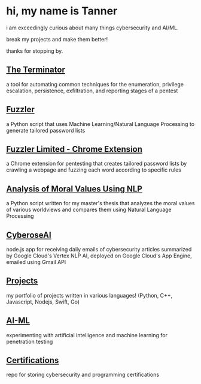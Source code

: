 # hi, my name is Tanner

i am exceedingly curious about many things cybersecurity and AI/ML.

break my projects and make them better!

thanks for stopping by.

## [The Terminator](https://github.com/suffs811/the-terminator)
a tool for automating common techniques for the enumeration, privilege escalation, persistence, exfiltration, and reporting stages of a pentest

## [Fuzzler](https://github.com/suffs811/fuzzler)
a Python script that uses Machine Learning/Natural Language Processing to generate tailored password lists

## [Fuzzler Limited - Chrome Extension](https://github.com/suffs811/fuzzler-ext)
a Chrome extension for pentesting that creates tailored password lists by crawling a webpage and fuzzing each word according to specific rules

## [Analysis of Moral Values Using NLP](https://github.com/suffs811/pluralism-thesis)
a Python script written for my master's thesis that analyzes the moral values of various worldviews and compares them using Natural Language Processing

## [CyberoseAI](https://github.com/suffs811/cyberose)
node.js app for receiving daily emails of cybersecurity articles summarized by Google Cloud's Vertex NLP AI, deployed on Google Cloud's App Engine, emailed using Gmail API

## [Projects](https://github.com/suffs811/projects)
my portfolio of projects written in various languages! (Python, C++, Javascript, Nodejs, Swift, Go)

## [AI-ML](https://github.com/suffs811/AI-ML)
experimenting with artificial intelligence and machine learning for penetration testing

## [Certifications](https://github.com/suffs811/certifications)
repo for storing cybersecurity and programming certifications
